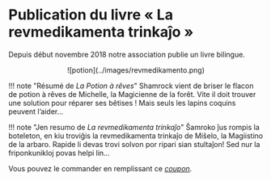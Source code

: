 # Publication du livre « La revmedikamenta trinkaĵo »

Depuis début novembre 2018 notre association publie un livre bilingue.

<center>
![potion](../images/revmedikamento.png)
</center>

!!! note "Résumé de *La Potion à rêves*"
    Shamrock vient de briser le flacon de potion à rêves de Michelle, la Magicienne de la forêt. Vite il doit trouver une solution pour réparer ses bêtises ! Mais seuls les lapins coquins peuvent l’aider… 

!!! note "Jen resumo de *La revmedikamenta trinkaĵo*"
    Ŝamroko ĵus rompis la boteleton, en kiu troviĝis la revmedikamenta trinkaĵo de Miŝelo, la Magiistino de la arbaro. Rapide li devas trovi solvon por ripari sian stultaĵon! Sed nur la friponkunikloj povas helpi lin…

Vous pouvez le commander en remplissant ce [*coupon*](coupon_vente_la_potion_à_rêve.pdf).
